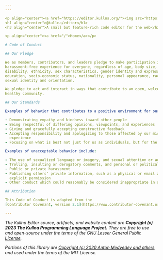 ```yaml
---
---

<p align="center"><a href="https://editor.kullna.org/"><img src="https://www.kullna.org/brand/logo.svg" width="150"></a></p>
<h1 align="center">@kullna/editor</h1>
<h3 align="center">A small but feature-rich code editor for the web</h3>

<p align="center"><a href="/">Home</a></p>

# Code of Conduct

## Our Pledge

We as members, contributors, and leaders pledge to make participation in our community a
harassment-free experience for everyone, regardless of age, body size, visible or invisible
disability, ethnicity, sex characteristics, gender identity and expression, level of experience,
education, socio-economic status, nationality, personal appearance, race, caste, color, religion, or
sexual identity and orientation.

We pledge to act and interact in ways that contribute to an open, welcoming, diverse, inclusive, and
healthy community.

## Our Standards

Examples of behavior that contributes to a positive environment for our community include:

- Demonstrating empathy and kindness toward other people
- Being respectful of differing opinions, viewpoints, and experiences
- Giving and gracefully accepting constructive feedback
- Accepting responsibility and apologizing to those affected by our mistakes, and learning from the
  experience
- Focusing on what is best not just for us as individuals, but for the overall community

Examples of unacceptable behavior include:

- The use of sexualized language or imagery, and sexual attention or advances of any kind
- Trolling, insulting or derogatory comments, and personal or political attacks
- Public or private harassment
- Publishing others' private information, such as a physical or email address, without their
  explicit permission
- Other conduct which could reasonably be considered inappropriate in a professional setting

## Attribution

This Code of Conduct is adapted from the
[Contributor Covenant, version 2.1](https://www.contributor-covenant.org/version/2/1/code_of_conduct.html).

---
```


_The Kullna Editor source, artifacts, and website content are **Copyright (c) 2023 The Kullna
Programming Language Project.** They are free to use and open-source under the terms of the
[GNU Lesser General Public License](https://www.gnu.org/licenses/lgpl-3.0)._

_Portions of this library are [Copyright (c) 2020 Anton Medvedev and others](NOTICE.md) and used
under the terms of the MIT License._
